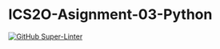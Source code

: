 # ICS2O-Asignment-03-Python
[![GitHub Super-Linter](https://github.com/BrettFoster07/ICS2O-Asignment-03-Python/workflows/Lint%20Code%20Base/badge.svg)](https://github.com/marketplace/actions/super-linter)
